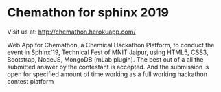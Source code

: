 # Chemathon for sphinx 2019

Visit us at: http://chemathon.herokuapp.com/

Web App for Chemathon, a Chemical Hackathon Platform, to conduct the event in Sphinx'19, Technical Fest of MNIT Jaipur, using HTML5, CSS3, Bootstrap, NodeJS, MongoDB (mLab plugin).
The best out of a all the submitted answer by the contestant is accepted. And the submission is open for specified amount of time working as a full working hackathon contest platform
